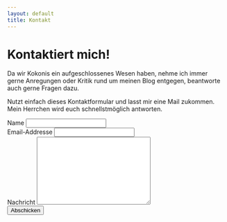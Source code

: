 ```yaml
---
layout: default
title: Kontakt
---
```


<div id="contact">
  <h1 class="pageTitle">Kontaktiert mich!</h1>
  <div class="contactContent">
    <p class="intro">Da wir Kokonis ein aufgeschlossenes Wesen haben, nehme ich immer gerne Anregungen oder Kritik rund um meinen Blog entgegen, beantworte auch gerne Fragen dazu.</p>
    <p class="intro">Nutzt einfach dieses Kontaktformular und lasst mir eine Mail zukommen. Mein Herrchen wird euch schnellstmöglich antworten.</p>
    
  </div>
  <form action="http://formspree.io/brimaidesigns@gmail.com" method="POST">
    <label for="name">Name</label>    
    <input type="text" id="name" name="name" class="full-width"><br>
    <label for="email">Email-Addresse</label>
    <input type="email" id="email" name="_replyto" class="full-width"><br>
    <label for="message">Nachricht</label>
    <textarea name="message" id="message" cols="30" rows="10" class="full-width"></textarea><br>
    <input type="submit" value="Abschicken" class="button">
  </form>
</div>
